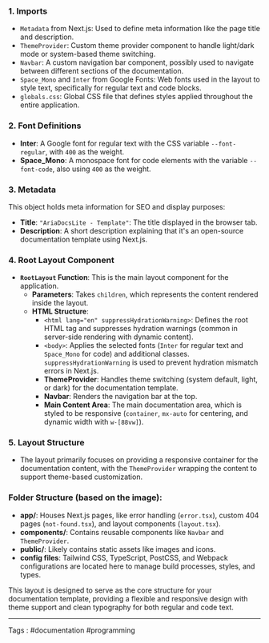 ### 1. **Imports**
- `Metadata` from Next.js: Used to define meta information like the page title and description.
- `ThemeProvider`: Custom theme provider component to handle light/dark mode or system-based theme switching.
- `Navbar`: A custom navigation bar component, possibly used to navigate between different sections of the documentation.
- `Space_Mono` and `Inter` from Google Fonts: Web fonts used in the layout to style text, specifically for regular text and code blocks.
- `globals.css`: Global CSS file that defines styles applied throughout the entire application.

### 2. **Font Definitions**
- **Inter**: A Google font for regular text with the CSS variable `--font-regular`, with `400` as the weight.
- **Space_Mono**: A monospace font for code elements with the variable `--font-code`, also using `400` as the weight.

### 3. **Metadata**
This object holds meta information for SEO and display purposes:
- **Title**: `"AriaDocsLite - Template"`: The title displayed in the browser tab.
- **Description**: A short description explaining that it's an open-source documentation template using Next.js.

### 4. **Root Layout Component**
- **`RootLayout` Function**: This is the main layout component for the application.
  - **Parameters**: Takes `children`, which represents the content rendered inside the layout.
  - **HTML Structure**:
    - `<html lang="en" suppressHydrationWarning>`: Defines the root HTML tag and suppresses hydration warnings (common in server-side rendering with dynamic content).
    - `<body>`: Applies the selected fonts (`Inter` for regular text and `Space_Mono` for code) and additional classes. `suppressHydrationWarning` is used to prevent hydration mismatch errors in Next.js.
    - **ThemeProvider**: Handles theme switching (system default, light, or dark) for the documentation template.
    - **Navbar**: Renders the navigation bar at the top.
    - **Main Content Area**: The main documentation area, which is styled to be responsive (`container`, `mx-auto` for centering, and dynamic width with `w-[88vw]`).

### 5. **Layout Structure**
- The layout primarily focuses on providing a responsive container for the documentation content, with the `ThemeProvider` wrapping the content to support theme-based customization.

### Folder Structure (based on the image):
- **app/**: Houses Next.js pages, like error handling (`error.tsx`), custom 404 pages (`not-found.tsx`), and layout components (`layout.tsx`).
- **components/**: Contains reusable components like `Navbar` and `ThemeProvider`.
- **public/**: Likely contains static assets like images and icons.
- **config files**: Tailwind CSS, TypeScript, PostCSS, and Webpack configurations are located here to manage build processes, styles, and types.

This layout is designed to serve as the core structure for your documentation template, providing a flexible and responsive design with theme support and clean typography for both regular and code text.

----

Tags : #documentation #programming 